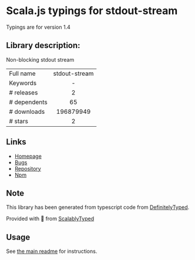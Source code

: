 
# Scala.js typings for stdout-stream

Typings are for version 1.4

## Library description:
Non-blocking stdout stream

|                    |                 |
| ------------------ | :-------------: |
| Full name          | stdout-stream |
| Keywords           | - |
| # releases         | 2 |
| # dependents       | 65 |
| # downloads        | 196879949 |
| # stars            | 2 |

## Links
- [Homepage](https://github.com/mafintosh/stdout-stream#readme)
- [Bugs](https://github.com/mafintosh/stdout-stream/issues)
- [Repository](https://github.com/mafintosh/stdout-stream)
- [Npm](https://www.npmjs.com/package/stdout-stream)
    


## Note
This library has been generated from typescript code from [DefinitelyTyped](https://definitelytyped.org).

Provided with :purple_heart: from [ScalablyTyped](https://github.com/oyvindberg/ScalablyTyped)

## Usage
See [the main readme](../../readme.md) for instructions.


